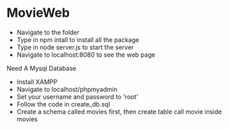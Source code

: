 # MovieWeb
* Navigate to the folder
* Type in npm intall to install all the package
* Type in node server.js to start the server
* Navigate to localhost:8080 to see the web page

Need A Mysql Database
* Install XAMPP
* Navigate to localhost/phpmyadmin
* Set your username and password to 'root'
* Follow the code in create_db.sql
* Create a schema called movies first, then create table call movie inside movies